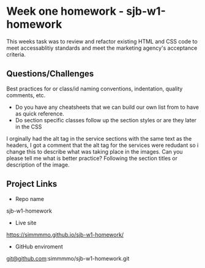 # Week one homework - sjb-w1-homework

This weeks task was to review and refactor existing HTML and CSS code to meet accessablitiy standards and meet the marketing agency's acceptance criteria.

## Questions/Challenges

Best practices for or class/id naming conventions, indentation, quality comments, etc. 
- Do you have any cheatsheets that we can build our own list from to have as quick reference.
- Do section specific classes follow up the section styles or are they later in the CSS

I orginally had the alt tag in the service sections with the same text as the headers, I got a comment that the alt tag for the services were redudant so i change this to describe what was taking place in the images. Can you please tell me what is better practice? Following the section titles or description of the image. 

## Project Links

* Repo name

sjb-w1-homework

* Live site

https://simmmmo.github.io/sjb-w1-homework/

* GitHub enviroment

git@github.com:simmmmo/sjb-w1-homework.git
